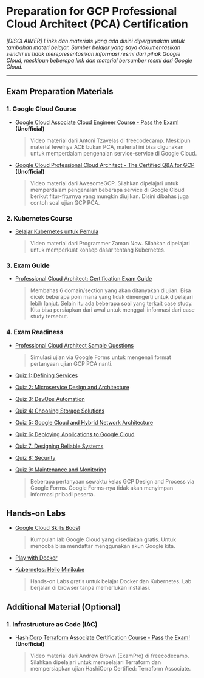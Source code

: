 # Preparation for GCP Professional Cloud Architect (PCA) Certification
_[DISCLAIMER] Links dan materials yang ada disini dipergunakan untuk tambahan materi belajar. Sumber belajar yang saya dokumentasikan sendiri ini tidak merepresentasikan informasi resmi dari pihak Google Cloud, meskipun beberapa link dan material bersumber resmi dari Google Cloud._

---
## Exam Preparation Materials
### 1. Google Cloud Course
- [Google Cloud Associate Cloud Engineer Course - Pass the Exam!](https://www.youtube.com/watch?v=jpno8FSqpc8) **(Unofficial)**

    > Video material dari Antoni Tzavelas di freecodecamp. Meskipun material levelnya ACE bukan PCA, material ini bisa digunakan untuk memperdalam pengenalan service-service di Google Cloud.

- [Google Cloud Professional Cloud Architect - The Certified Q&A for GCP](https://www.youtube.com/watch?v=iNJe_NrbijM&list=PLQMsfKRZZviTIxEh0pkWNwnDUasGVZS4n&ab_channel=AwesomeGCP) **(Unofficial)**

    > Video material dari AwesomeGCP. Silahkan dipelajari untuk memperdalam pengenalan beberapa service di Google Cloud berikut fitur-fiturnya yang mungkin diujikan. Disini dibahas juga contoh soal ujian GCP PCA.

### 2. Kubernetes Course
- [Belajar Kubernetes untuk Pemula](https://www.youtube.com/playlist?list=PL-CtdCApEFH8XrWyQAyRd6d_CKwxD8Ime)

    > Video material dari Programmer Zaman Now. Silahkan dipelajari untuk memperkuat konsep dasar tentang Kubernetes.

### 3. Exam Guide
- [Professional Cloud Architect: Certification Exam Guide](https://cloud.google.com/certification/guides/professional-cloud-architect)

    > Membahas 6 domain/section yang akan ditanyakan diujian. Bisa dicek beberapa poin mana yang tidak dimengerti untuk dipelajari lebih lanjut. Selain itu ada beberapa soal yang terkait case study. Kita bisa persiapkan dari awal untuk menggali informasi dari case study tersebut.

### 4. Exam Readiness
- [Professional Cloud Architect Sample Questions](https://docs.google.com/forms/d/e/1FAIpQLSdvf8Xq6m0kvyIoysdr8WZYCG32WHENStftiHTSdtW4ad2-0w/viewform)

    > Simulasi ujian via Google Forms untuk mengenali format pertanyaan ujian GCP PCA nanti.

- [Quiz 1: Defining Services](https://forms.gle/CViiRMLuQFowHz5MA)
- [Quiz 2: Microservice Design and Architecture](https://forms.gle/recZd5BM8ariJ15s6)
- [Quiz 3:  DevOps Automation](https://forms.gle/YwYGwFWUWXnkRyPe6)
- [Quiz 4:  Choosing Storage Solutions](https://forms.gle/dwkddj5EMNHANkCy9)
- [Quiz 5: Google Cloud and Hybrid Network Architecture](https://forms.gle/5Km2ioMenjAxC3BEA)
- [Quiz 6: Deploying Applications to Google Cloud](https://forms.gle/g2SExhqNseaAcBZm7)
- [Quiz 7: Designing Reliable Systems](https://forms.gle/27Yes1DjA7oiSPmw7)
- [Quiz 8: Security](https://forms.gle/yfzGtHyqYhwMbQNr6)
- [Quiz 9: Maintenance and Monitoring](https://forms.gle/LCGT9chqoeoAaLkC6)

    > Beberapa pertanyaan sewaktu kelas GCP Design and Process via Google Forms. Google Forms-nya tidak akan menyimpan informasi pribadi peserta.

## Hands-on Labs
- [Google Cloud Skills Boost](https://www.cloudskillsboost.google/catalog?price%5B%5D=free)

    > Kumpulan lab Google Cloud yang disediakan gratis. Untuk mencoba bisa mendaftar menggunakan akun Google kita.

- [Play with Docker](https://labs.play-with-docker.com/)
- [Kubernetes: Hello Minikube](https://kubernetes.io/docs/tutorials/hello-minikube/)

    > Hands-on Labs gratis untuk belajar Docker dan Kubernetes. Lab berjalan di browser tanpa memerlukan instalasi.

## Additional Material (Optional)
### 1. Infrastructure as Code (IAC)
- [HashiCorp Terraform Associate Certification Course - Pass the Exam!](https://www.youtube.com/watch?v=V4waklkBC38&ab_channel=freeCodeCamp.org) **(Unofficial)**

    > Video material dari Andrew Brown (ExamPro) di freecodecamp. Silahkan dipelajari untuk mempelajari Terraform dan mempersiapkan ujian HashiCorp Certified: Terraform Associate.
